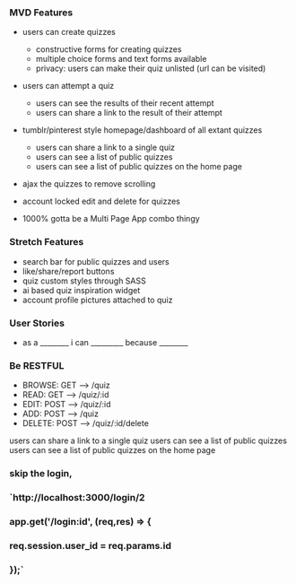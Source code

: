 ### MVD Features 
- users can create quizzes
  - constructive forms for creating quizzes
  - multiple choice forms and text forms available
  - privacy: users can make their quiz unlisted (url can be visited)

- users can attempt a quiz
  - users can see the results of their recent attempt
  - users can share a link to the result of their attempt

- tumblr/pinterest style homepage/dashboard of all extant quizzes 
  - users can share a link to a single quiz
  - users can see a list of public quizzes
  - users can see a list of public quizzes on the home page

- ajax the quizzes to remove scrolling
- account locked edit and delete for quizzes
- 1000% gotta be a Multi Page App combo thingy


###  Stretch Features
- search bar for public quizzes and users
- like/share/report buttons
- quiz custom styles through SASS
- ai based quiz inspiration widget
- account profile pictures attached to quiz

###  User Stories 
- as a ________ i can _________ because ________

###  Be RESTFUL 
- BROWSE:  GET   -->  /quiz
- READ:    GET   -->  /quiz/:id
- EDIT:    POST  -->  /quiz/:id
- ADD:     POST  -->  /quiz
- DELETE:  POST  -->  /quiz/:id/delete


users can share a link to a single quiz
users can see a list of public quizzes
users can see a list of public quizzes on the home page


### skip the login,

### `http://localhost:3000/login/2
### app.get('/login:id', (req,res) => {
###   req.session.user_id = req.params.id
### });`
